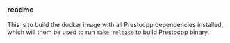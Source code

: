 
### readme
This is to build the docker image with all Prestocpp dependencies installed, which will them be used to run ```make release``` to build Prestocpp binary.
